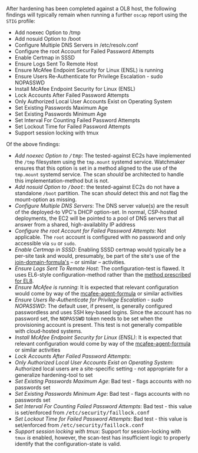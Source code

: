 After hardening has been completed against a OL8 host, the following findings will typically remain when running a further `oscap` report using the `STIG` profile:

* Add noexec Option to /tmp
* Add nosuid Option to /boot
* Configure Multiple DNS Servers in /etc/resolv.conf
* Configure the root Account for Failed Password Attempts
* Enable Certmap in SSSD
* Ensure Logs Sent To Remote Host
* Ensure McAfee Endpoint Security for Linux (ENSL) is running
* Ensure Users Re-Authenticate for Privilege Escalation - sudo NOPASSWD
* Install McAfee Endpoint Security for Linux (ENSL)
* Lock Accounts After Failed Password Attempts
* Only Authorized Local User Accounts Exist on Operating System
* Set Existing Passwords Maximum Age
* Set Existing Passwords Minimum Age
* Set Interval For Counting Failed Password Attempts
* Set Lockout Time for Failed Password Attempts
* Support session locking with tmux

Of the above findings:
* <i>Add noexec Option to <tt>/tmp</tt></i>: The tested-against EC2s have implemented the `/tmp` filesystem using the `tmp.mount` systemd service. Watchmaker ensures that this option is set in a method aligned to the use of the `tmp.mount` systemd service. The scan *should* be architected to handle this implementation-method but is not.
* <i>Add nosuid Option to <tt>/boot</tt></i>: the tested-against EC2s do not have a standalone `/boot` partition. The scan *should* detect this and not flag the mount-option as missing.
* <i>Configure Multiple DNS Servers</i>: The DNS server value(s) are the result of the deployed-to VPC's DHCP option-set. In normal, CSP-hosted deployments, the EC2 will be pointed to a pool of DNS servers that all answer from a shared, high-availablity IP address
* *Configure the root Account for Failed Password Attempts*: Not applicable. The `root` account is configured with no password and only accessible via `su` or `sudo`.
* <i>Enable Certmap in SSSD</i>: Enabling SSSD certmap would typically be a per-site task and would, presumably, be part of the site's use of the [join-domain-formula's](https://github.com/MetroStar/join-domain-formula) &ndash; or similar &ndash; activities.
* <i>Ensure Logs Sent To Remote Host</i>: The configuration-test is flawed. It uses EL6-style configuration-method rather than the [method prescribed for EL8](https://access.redhat.com/articles/3549872#clientrhel7).
* <i>Ensure McAfee is running</i>: It is expected that relevant configuration would come by way of the [mcafee-agent-formula](https://github.com/MetroStar/mcafee-agent-formula) or similar activities
* <i>Ensure Users Re-Authenticate for Privilege Escalation - sudo NOPASSWD</i>: The default user, if present, is generally configured passwordless and uses SSH key-based logins. Since the account has no password set, the <tt>NOPASSWD</tt> token needs to be set when the provisioning account is present. This test is not generally compatible with cloud-hosted systems.
* <i>Install McAfee Endpoint Security for Linux (ENSL)</i>: It is expected that relevant configuration would come by way of the [mcafee-agent-formula](https://github.com/MetroStar/mcafee-agent-formula) or similar activities
* <i>Lock Accounts After Failed Password Attempts</i>:
* <i>Only Authorized Local User Accounts Exist on Operating System</i>: Authorized local users are a site-specific setting - not appropriate for a generalize hardening-tool to set
* <i>Set Existing Passwords Maximum Age</i>: Bad test - flags accounts with no passwords set
* <i>Set Existing Passwords Minimum Age</i>: Bad test - flags accounts with no passwords set
* <i>Set Interval For Counting Failed Password Attempts</i>: Bad test - this value is set/enforced from <tt>/etc/security/faillock.conf</tt>
* <i>Set Lockout Time for Failed Password Attempts</i>: Bad test - this value is set/enforced from <tt>/etc/security/faillock.conf</tt>
* <i>Support session locking with tmux</i>: Support for session-locking with `tmux` _is_ enabled, however, the scan-test has insufficient logic to properly identify that the configuration-state is valid.
